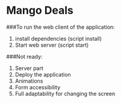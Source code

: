 # Mango Deals

###To run the web client of the application:

1. install dependencies (script install)  
2. Start web server (script start)

###Not ready:  
1. Server part  
2. Deploy the application  
3. Animations  
4. Form accessibility  
5. Full adaptability for changing the screen  